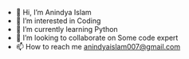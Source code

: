 - 👋 Hi, I’m Anindya Islam
- 👀 I’m interested in Coding
- 🌱 I’m currently learning Python
- 💞️ I’m looking to collaborate on Some code expert
- 📫 How to reach me anindyaislam007@gmail.com

<!---
AnindyaIslam01/AnindyaIslam01 is a ✨ special ✨ repository because its `README.md` (this file) appears on your GitHub profile.
You can click the Preview link to take a look at your changes.
--->
